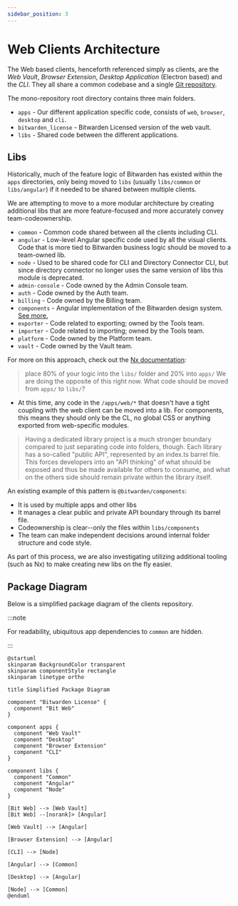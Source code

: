 ```yaml
---
sidebar_position: 3
---
```


# Web Clients Architecture

The Web based clients, henceforth referenced simply as clients, are the _Web Vault_, _Browser
Extension_, _Desktop Application_ (Electron based) and the _CLI_. They all share a common codebase
and a single [Git repository](https://github.com/bitwarden/clients).

The mono-repository root directory contains three main folders.

- `apps` - Our different application specific code, consists of `web`, `browser`, `desktop` and
  `cli`.
- `bitwarden_license` - Bitwarden Licensed version of the web vault.
- `libs` - Shared code between the different applications.

## Libs

Historically, much of the feature logic of Bitwarden has existed within the `apps` directories, only
being moved to `libs` (usually `libs/common` or `libs/angular`) if it needed to be shared between
multiple clients.

We are attempting to move to a more modular architecture by creating additional libs that are more
feature-focused and more accurately convey team-codeownership.

- `common` - Common code shared between all the clients including CLI.
- `angular` - Low-level Angular specific code used by all the visual clients. Code that is more tied
  to Bitwarden business logic should be moved to a team-owned lib.
- `node` - Used to be shared code for CLI and Directory Connector CLI, but since directory connector
  no longer uses the same version of libs this module is deprecated.
- `admin-console` - Code owned by the Admin Console team.
- `auth` - Code owned by the Auth team.
- `billing` - Code owned by the Billing team.
- `components` - Angular implementation of the Bitwarden design system.
  [See more.](https://components.bitwarden.com/)
- `exporter` - Code related to exporting; owned by the Tools team.
- `importer` - Code related to importing; owned by the Tools team.
- `platform` - Code owned by the Platform team.
- `vault` - Code owned by the Vault team.

For more on this approach, check out the
[Nx documentation](https://nx.dev/concepts/more-concepts/applications-and-libraries):

> place 80% of your logic into the `libs/` folder and 20% into `apps/` We are doing the opposite of
> this right now. What code should be moved from `apps/` to `libs/`?

- At this time, any code in the `/apps/web/*` that doesn't have a tight coupling with the web client
  can be moved into a lib. For components, this means they should only be the CL, no global CSS or
  anything exported from web-specific modules.

> Having a dedicated library project is a much stronger boundary compared to just separating code
> into folders, though. Each library has a so-called "public API", represented by an index.ts barrel
> file. This forces developers into an "API thinking" of what should be exposed and thus be made
> available for others to consume, and what on the others side should remain private within the
> library itself.

An existing example of this pattern is `@bitwarden/components`:

- It is used by multiple apps and other libs
- It manages a clear public and private API boundary through its barrel file.
- Codeownership is clear--only the files within `libs/components`
- The team can make independent decisions around internal folder structure and code style.

As part of this process, we are also investigating utilizing additional tooling (such as Nx) to make
creating new libs on the fly easier.

## Package Diagram

Below is a simplified package diagram of the clients repository.

:::note

For readability, ubiquitous app dependencies to `common` are hidden.

:::

```kroki type=plantuml
@startuml
skinparam BackgroundColor transparent
skinparam componentStyle rectangle
skinparam linetype ortho

title Simplified Package Diagram

component "Bitwarden License" {
  component "Bit Web"
}

component apps {
  component "Web Vault"
  component "Desktop"
  component "Browser Extension"
  component "CLI"
}

component libs {
  component "Common"
  component "Angular"
  component "Node"
}

[Bit Web] --> [Web Vault]
[Bit Web] --[norank]> [Angular]

[Web Vault] --> [Angular]

[Browser Extension] --> [Angular]

[CLI] --> [Node]

[Angular] --> [Common]

[Desktop] --> [Angular]

[Node] --> [Common]
@enduml
```

